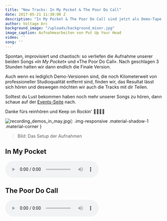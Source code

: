 ```yaml
---
title: "New Tracks: In My Pocket & The Poor Do Call"
date: 2017-05-21 11:30:00 Z
description: "In My Pocket & The Poor Do Call sind jetzt als Demo-Tape verfügbar"
author: Voltage Arc
background_image: "/uploads/background_mixer.jpg"
image_caption: Aufnahmearbeiten von Put Up Your Head
video: ''
song: ''
---
```


Spontan, improvisiert und chaotisch: so verliefen die Aufnahme unserer beiden Songs _«In My Pocket»_ und «The Poor Do Call». Nach geschlagen 3 Stunden hatten wir dann endlich die Finale Version.

Auch wenn es lediglich Demo-Versionen sind, die noch Kilometerweit von professioneller Studioqualität entfernt sind, finden wir, das Resultat lässt sich hören und deswegen möchten wir auch die Tracks mit dir Teilen.

Solltest du Lust bekommen haben noch mehr unserer Songs zu hören, dann schaue auf der [Events-Seite](http://events.voltagearc.com) nach.

Danke fürs reinhören und Keep on Rockin' 🤘🏻🤘🏻

![recording_demos_in_may.jpg](/uploads/recording_demos_in_may.jpg){: .img-responsive .material-shadow-1 .material-corner }

> Bild: Das Setup der Aufnahmen


## In My Pocket
<audio controls>
  <source src="/uploads/In_My_Pocket.mp3" type="audio/mpeg">
</audio>

## The Poor Do Call
<audio controls>
  <source src="/uploads/The_Poor_Do_Call.mp3" type="audio/mpeg">
</audio>